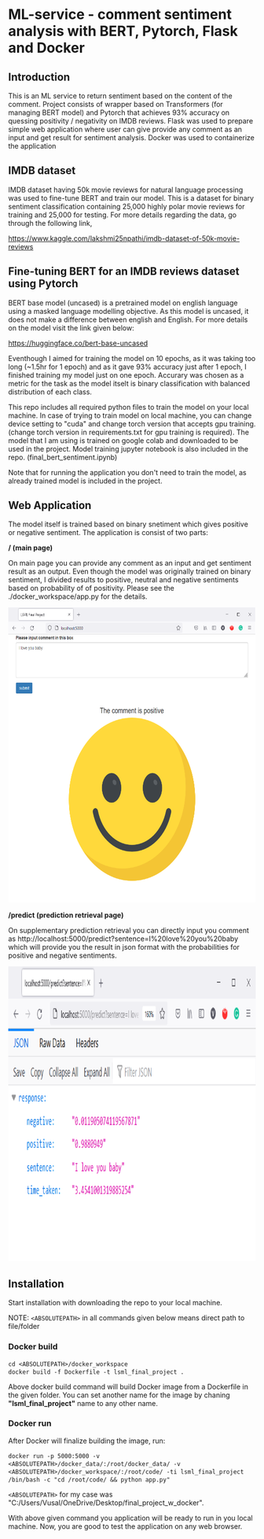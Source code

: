 # ML-service - comment sentiment analysis with BERT, Pytorch, Flask and Docker 

## Introduction

This is an ML service to return sentiment based on the content of the comment. Project consists of wrapper based on Transformers (for managing BERT model) and Pytorch that achieves 93% accuracy on quessing positivity / negativity on IMDB reviews. Flask was used to prepare simple web application where user can give provide any comment as an input and get result for sentiment analysis. Docker was used to containerize the application

##  IMDB dataset
IMDB dataset having 50k movie reviews for natural language processing was used to fine-tune BERT and train our model. This is a dataset for binary sentiment classification containing 25,000 highly polar movie reviews for training and 25,000 for testing. For more details regarding the data, go through the following link, 

https://www.kaggle.com/lakshmi25npathi/imdb-dataset-of-50k-movie-reviews

## Fine-tuning BERT for an IMDB reviews dataset using Pytorch
BERT base model (uncased) is a pretrained model on english language using a masked language modelling objective. As this model is uncased, it does not make a difference between english and English. For more details on the model visit the link given below:

https://huggingface.co/bert-base-uncased

Eventhough I aimed for training the model on 10 epochs, as it was taking too long (~1.5hr for 1 epoch) and as it gave 93% accuracy just after 1 epoch, I finished training my model just on one epoch. Accurary was chosen as a metric for the task as the model itselt is binary classification with balanced distribution of each class.

This repo includes all required python files to train the model on your local machine. In case of trying to train model on local machine, you can change device setting to "cuda" and change torch version that accepts gpu training. (change torch version in requirements.txt for gpu training is required). The model that I am using is trained on google colab and downloaded to be used in the project. Model training jupyter notebook is also included in the repo. (final_bert_sentiment.ipynb)

Note that for running the application you don't need to train the model, as already trained model is included in the project.

## Web Application

The model itself is trained based on binary snetiment which gives positive or negative sentiment. The application is consist of two parts:

**/ (main page)**

On main page  you can provide any comment as an input and get sentiment result as an output. Even though the model was originally trained on binary sentiment, I divided results to positive, neutral and negative sentiments based on probability of of positivity. Please see the ./docker_workspace/app.py for the details. 

<p align='center'>
  <a href="#"><img src='https://raw.githubusercontent.com/Vusal123/sentiment_analysis/main/images/main_page.png' width="700" height="600"></a>
</p>

**/predict (prediction retrieval page)**

On supplementary prediction retrieval you can directly input you comment as http://localhost:5000/predict?sentence=I%20love%20you%20baby which will provide you the result in json format with the probabilities for positive and negative sentiments.

<p align='center'>
  <a href="#"><img src='https://raw.githubusercontent.com/Vusal123/sentiment_analysis/main/images/predict_page.png' width="700" height="600"></a>
</p>

## Installation

Start installation with downloading the repo to your local machine.

NOTE: ```<ABSOLUTEPATH>``` in all commands given below means direct path to file/folder

### Docker build
```
cd <ABSOLUTEPATH>/docker_workspace
docker build -f Dockerfile -t lsml_final_project .
```

Above docker build command will build Docker image from a Dockerfile in the given folder. You can set another name for the image by chaning **"lsml_final_project"** name to any other name.

### Docker run

After Docker will finalize building the image, run:

```
docker run -p 5000:5000 -v <ABSOLUTEPATH>/docker_data/:/root/docker_data/ -v <ABSOLUTEPATH>/docker_workspace/:/root/code/ -ti lsml_final_project /bin/bash -c "cd /root/code/ && python app.py"
```

```<ABSOLUTEPATH>``` for my case was "C:/Users/Vusal/OneDrive/Desktop/final_project_w_docker".

With above given command you application will be ready to run in you local machine. Now, you are good to test the application on any web browser.
